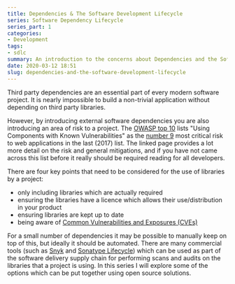 ```yaml
---
title: Dependencies & The Software Development Lifecycle
series: Software Dependency Lifecycle
series_part: 1
categories:
- Development
tags:
- sdlc
summary: An introduction to the concerns about Dependencies and the Software Development Lifecycle
date: 2020-03-12 18:51
slug: dependencies-and-the-software-development-lifecycle
---
```

Third party dependencies are an essential part of every modern software project. It is nearly impossible to build a non-trivial application without depending on third party libraries. 

However, by introducing external software dependencies you are also introducing an area of risk to a project. The [OWASP top 10][owasp_ten] lists "Using Components with Known Vulnerabilities" as the [number 9][owasp_ten_nine] most critical risk to web applications in the last (2017) list. The linked page provides a lot more detail on the risk and general mitigations, and if you have not came across this list before it really should be required reading for all developers.

There are four key points that need to be considered for the use of libraries by a project:
* only including libraries which are actually required
* ensuring the libraries have a licence which allows their use/distribution in your product
* ensuring libraries are kept up to date
* being aware of [Common Vulnerabilities and Exposures (CVEs)][cve]

For a small number of dependencies it may be possible to manually keep on top of this, but ideally it should be automated. There are many commercial tools (such as [Snyk][snyk] and [Sonatype Lifecycle][nexus_lifecycle]) which can be used as part of the software delivery supply chain for performing scans and audits on the libraries that a project is using. In this series I will explore some of the options which can be put together using open source solutions.






[owasp_ten]: https://owasp.org/www-project-top-ten/ "OWASP Top Ten"
[owasp_ten_nine]: https://owasp.org/www-project-top-ten/OWASP_Top_Ten_2017/Top_10-2017_A9-Using_Components_with_Known_Vulnerabilities "A9-Using Components with Known Vulnerabilities | OWASP"

[cve]: https://cve.mitre.org "CVE - Common Vulnerabilities and Exposures (CVE)"

[snyk]: https://snyk.io/product/ "Open Source Security - Snyk"
[nexus_lifecycle]: https://www.sonatype.com/product-nexus-lifecycle "Nexus Lifecycle - Continuously clean your entire software supply chain - Sonatype"
